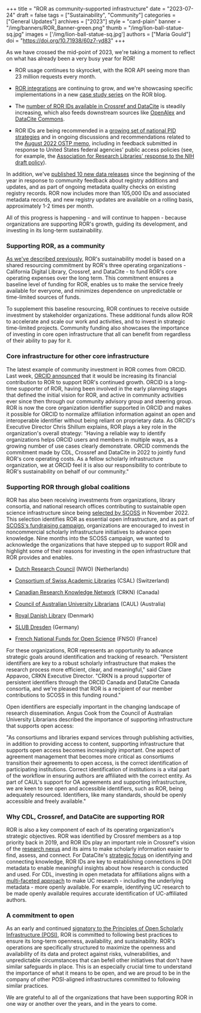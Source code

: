 +++
title = "ROR as community-supported infrastructure"
date = "2023-07-24"
draft = false
tags = ["Sustainability", "Community"]
categories = ["General Updates"]
archives = ["2023"]
style = "card-plain"
banner = "/img/banners/ROR_Banner-green.png"
thumb = "/img/lion-ball-statue-sq.jpg"
images = ['/img/lion-ball-statue-sq.jpg']
authors = ["Maria Gould"]
doi = "https://doi.org/10.71938/60z7-yd83"
+++

As we have crossed the mid-point of 2023, we're taking a moment to reflect on what has already been a very busy year for ROR!

-   ROR usage continues to skyrocket, with the ROR API seeing more than 23 million requests every month.

-   [ROR integrations](/community/#whos-using-ror) are continuing to grow, and we're showcasing specific implementations in a new [case study series](/tags/case-studies/) on the ROR blog.

-   The [number of ROR IDs available in Crossref and DataCite](/about//impact) is steadily increasing, which also feeds downstream sources like [OpenAlex](https://openalex.org/) and [DataCite Commons](https://commons.datacite.org/).

-   ROR IDs are being recommended in a [growing set of national PID strategies](https://www.rd-alliance.org/groups/national-pid-strategies-wg) and in ongoing discussions and recommendations related to the [August 2022 OSTP memo](https://www.whitehouse.gov/wp-content/uploads/2022/08/08-2022-OSTP-Public-Access-Memo.pdf), including in feedback submitted in response to United States federal agencies' public access policies (see, for example, the [Association for Research Libraries' response to the NIH draft policy](https://www.arl.org/news/arl-comments-on-nih-plan-to-enhance-public-access-to-results-of-nih-supported-research/)).

In addition, we've [published 10 new data releases](https://github.com/ror-community/ror-updates/releases) since the beginning of the year in response to community feedback about registry additions and updates, and as part of ongoing metadata quality checks on existing registry records. ROR now includes more than 105,000 IDs and associated metadata records, and new registry updates are available on a rolling basis, approximately 1-2 times per month.

All of this progress is happening - and will continue to happen - because organizations are supporting ROR's growth, guiding its development, and investing in its long-term sustainability.

### Supporting ROR, as a community

[As we've described previously](/blog/2022-10-10-strengthening-sustainability/), ROR's sustainability model is based on a shared resourcing commitment by ROR's three operating organizations - California Digital Library, Crossref, and DataCite - to fund ROR's core operating expenses over the long term. This commitment ensures a baseline level of funding for ROR, enables us to make the service freely available for everyone, and minimizes dependence on unpredictable or time-limited sources of funds.

To supplement this baseline resourcing, ROR continues to receive outside investment by stakeholder organizations. These additional funds allow ROR to accelerate and scale our work and activities, and to invest in strategic time-limited projects. Community funding also showcases the importance of investing in core open infrastructure that all can benefit from regardless of their ability to pay for it.

### Core infrastructure for other core infrastructure 

The latest example of community investment in ROR comes from ORCID. Last week, [ORCID announced](https://info.orcid.org/orcid-increases-financial-support-for-ror/) that it would be increasing its financial contribution to ROR to support ROR's continued growth. ORCID is a long-time supporter of ROR, having been involved in the early planning stages that defined the initial vision for ROR, and active in community activities ever since then through our community advisory group and steering group. ROR is now the core organization identifier supported in ORCID and makes it possible for ORCID to normalize affiliation information against an open and interoperable identifier without being reliant on proprietary data. As ORCID's Executive Director Chris Shillum explains, ROR plays a key role in the organization's overall strategy: "Having a reliable way to identify organizations helps ORCID users and members in multiple ways, as a growing number of use cases clearly demonstrate. ORCID commends the commitment made by CDL, Crossref and DataCite in 2022 to jointly fund ROR's core operating costs. As a fellow scholarly infrastructure organization, we at ORCID feel it is also our responsibility to contribute to ROR's sustainability on behalf of our community."

### Supporting ROR through global coalitions

ROR has also been receiving investments from organizations, library consortia, and national research offices contributing to sustainable open science infrastructure since being [selected by SCOSS](blog/2022-11-22-scoss-selects-ror/) in November 2022. This selection identifies ROR as essential open infrastructure, and as part of [SCOSS's fundraising campaign](https://scoss.org/4thpledgingroundannouncment/), organizations are encouraged to invest in noncommercial scholarly infrastructure initiatives to advance open knowledge. Nine months into the SCOSS campaign, we wanted to acknowledge the organizations that have stepped up to support ROR and highlight some of their reasons for investing in the open infrastructure that ROR provides and enables.

-   [Dutch Research Council](https://www.nwo.nl/) (NWO) (Netherlands)

-   [Consortium of Swiss Academic Libraries](https://consortium.ch/) (CSAL) (Switzerland)

-   [Canadian Research Knowledge Network](https://www.crkn-rcdr.ca/) (CRKN) (Canada)

-   [Council of Australian University Librarians](https://www.caul.edu.au/) (CAUL) (Australia)

-   [Royal Danish Library](https://www.kb.dk/) (Denmark)

-   [SLUB Dresden](https://www.slub-dresden.de/) (Germany)

-   [French National Funds for Open Science](https://www.ouvrirlascience.fr/) (FNSO) (France)

For these organizations, ROR represents an opportunity to advance strategic goals around identification and tracking of research. "Persistent identifiers are key to a robust scholarly infrastructure that makes the research process more efficient, clear, and meaningful," said Clare Appavoo, CRKN Executive Director. "CRKN is a proud supporter of persistent identifiers through the ORCID Canada and DataCite Canada consortia, and we're pleased that ROR is a recipient of our member contributions to SCOSS in this funding round."

Open identifiers are especially important in the changing landscape of research dissemination. Angus Cook from the Council of Australian University Librarians described the importance of supporting infrastructure that supports open access:

"As consortiums and libraries expand services through publishing activities, in addition to providing access to content, supporting infrastructure that supports open access becomes increasingly important. One aspect of agreement management that becomes more critical as consortiums transition their agreements to open access, is the correct identification of participating institutions. Correct identification of institutions is a vital part of the workflow in ensuring authors are affiliated with the correct entity. As part of CAUL's support for OA agreements and supporting infrastructure, we are keen to see open and accessible identifiers, such as ROR, being adequately resourced. Identifiers, like many standards, should be openly accessible and freely available."

### Why CDL, Crossref, and DataCite are supporting ROR

ROR is also a key component of each of its operating organization's strategic objectives. ROR was identified by Crossref members as a top priority back in 2019, and ROR IDs play an important role in Crossref's vision of the [research nexus](https://www.crossref.org/documentation/research-nexus/) and its aims to make scholarly information easier to find, assess, and connect. For DataCite's [strategic focus](https://datacite.org/documents/DataCite_strategic_plan_2022_2025.pdf) on identifying and connecting knowledge, ROR IDs are key to establishing connections in DOI metadata to enable meaningful insights about how research is conducted and used. For CDL, investing in open metadata for affiliations aligns with a [multi-faceted approach](https://osc.universityofcalifornia.edu/2022/08/pathways-to-oa-open-infrastructure/) to make UC research - including the underlying metadata - more openly available. For example, identifying UC research to be made openly available requires accurate identification of UC-affiliated authors.

### A commitment to open

As an early and continued [signatory to the Principles of Open Scholarly Infrastructure (POSI)](https://ror.org/blog/2020-12-16-aligning-ror-with-posi/), ROR is committed to following best practices to ensure its long-term openness, availability, and sustainability. ROR's operations are specifically structured to maximize the openness and availability of its data and protect against risks, vulnerabilities, and unpredictable circumstances that can befell other initiatives that don't have similar safeguards in place. This is an especially crucial time to understand the importance of what it means to be open, and we are proud to be in the company of other POSI-aligned infrastructures committed to following similar practices.

We are grateful to all of the organizations that have been supporting ROR in one way or another over the years, and in the years to come.